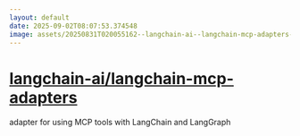 ```yaml
---
layout: default
date: 2025-09-02T08:07:53.374548
image: assets/20250831T020055162--langchain-ai--langchain-mcp-adapters--20250831T025227077--cropped.png
---
```


# [langchain-ai/langchain-mcp-adapters](https://github.com/langchain-ai/langchain-mcp-adapters)

adapter for using MCP tools with LangChain and LangGraph
